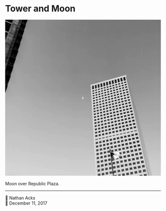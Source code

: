 # Tower and Moon

![A black-and-white photo of a tall white building with the crescent Moon near its peak](assets/2017-12-11-tower-and-moon.webp)

Moon over Republic Plaza.

- - - -

<span aria-hidden="true">👤</span> Nathan Acks  
<span aria-hidden="true">📅</span> December 11, 2017
